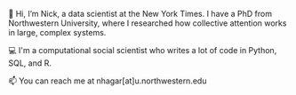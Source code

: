 👋 Hi, I’m Nick, a data scientist at the New York Times. I have a PhD from Northwestern University, where I researched how collective attention works in large, complex systems. 

💻 I'm a computational social scientist who writes a lot of code in Python, SQL, and R. 

📫 You can reach me at nhagar[at]u.northwestern.edu

<!---
NHagar/NHagar is a ✨ special ✨ repository because its `README.md` (this file) appears on your GitHub profile.
You can click the Preview link to take a look at your changes.
--->
